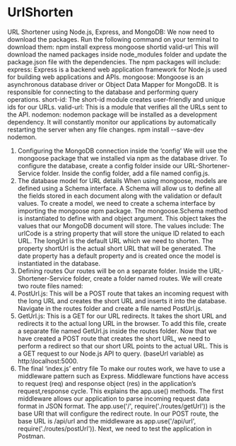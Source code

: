 # UrlShorten
URL Shortener using Node.js, Express, and MongoDB: 
We now need to download the packages. 
Run the following command on your terminal to download them: 
npm install express mongoose shortid valid-url 
This will download the named packages inside node_modules folder and update 
the package.json file with the dependencies. 
The npm packages will include: 
express: Express is a backend web application framework for Node.js used for 
building web applications and APIs. 
mongoose: Mongoose is an asynchronous database driver or Object Data Mapper for 
MongoDB. It is responsible for connecting to the database and performing query 
operations. 
short-id: The short-id module creates user-friendly and unique ids for our URLs. 
valid-url: This is a module that verifies all the URLs sent to the API. 
nodemon: nodemon package will be installed as a development dependency. It will 
constantly monitor our applications by automatically restarting the server when any 
file changes. 
 npm install --save-dev nodemon. 
1. Configuring the MongoDB connection inside the ‘config’ 
We will use the mongoose package that we installed via npm as the database driver. To 
configure the database, create a config folder inside our URL-Shortener-Service folder. 
Inside the config folder, add a file named config.js. 
2. The database model for URL details 
When using mongoose, models are defined using a Schema interface. A Schema will allow us 
to define all the fields stored in each document along with the validation or default values. 
To create a model, we need to create a schema interface by importing the mongoose npm 
package. The mongoose.Schema method is instantiated to define with and object argument. 
This object takes the values that our MongoDB document will store. 
The values include: 
The urlCode is a string property that will store the unique ID related to each URL. 
The longUrl is the default URL which we need to shorten. 
The property shortUrl is the actual short URL that will be generated. 
The date property has a default property and is created once the model is instantiated 
in the database. 
3. Defining routes 
Our routes will be on a separate folder. Inside the URL-Shortener-Service folder, create a 
folder named routes. 
We will create two route files named: 
1. PostUrl.js: This will be a POST route that takes an incoming request with the long 
URL and creates the short URL and inserts it into the database. Navigate in 
the routes folder and create a file named PostUrl.js. 
2. GetUrl.js: This is a GET for our URL redirects. It takes the short URL and redirects it 
to the actual long URL in the browser. To add this file, create a separate file 
named GetUrl.js inside the routes folder. 
Now that we have created a POST route that creates the short URL, we need to perform a 
redirect so that our short URL points to the actual URL. This is a GET request to our Node.js 
API to query. 
(baseUrl variable) as http:\\localhost:5000. 
4. The final ‘index.js’ entry file 
To make our routes work, we have to use a middleware pattern such as Express. Middleware 
functions have access to request (req) and response object (res) in the application’s request,response cycle. This explains the app.use() methods. 
The first middleware allows our application to parse incoming request data format in JSON 
format. The app.use('/', require('./routes/getUrl')) is the base URI that will configure the 
redirect route. 
In our POST route, the base URL is /api/url and the middleware as app.use('/api/url', 
require('./routes/postUrl')). Next, we need to test the application in Postman. 
